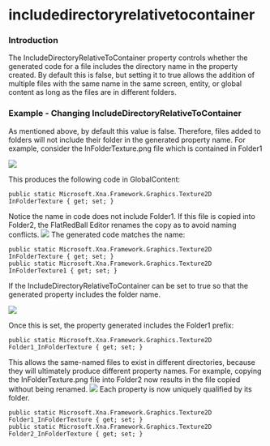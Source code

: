 # includedirectoryrelativetocontainer

### Introduction

The IncludeDirectoryRelativeToContainer property controls whether the generated code for a file includes the directory name in the property created. By default this is false, but setting it to true allows the addition of multiple files with the same name in the same screen, entity, or global content as long as the files are in different folders.

### Example - Changing IncludeDirectoryRelativeToContainer

As mentioned above, by default this value is false. Therefore, files added to folders will not include their folder in the generated property name. For example, consider the InFolderTexture.png file which is contained in Folder1

![](../../../../media/2023-02-img\_63e252deee778.png)

This produces the following code in GlobalContent:

```
public static Microsoft.Xna.Framework.Graphics.Texture2D InFolderTexture { get; set; }
```

Notice the name in code does not include Folder1. If this file is copied into Folder2, the FlatRedBall Editor renames the copy as to avoid naming conflicts. [![](../../../../media/2023-02-07\_06-33-51.gif)](../../../../media/2023-02-07\_06-33-51.gif) The generated code matches the name:

```
public static Microsoft.Xna.Framework.Graphics.Texture2D InFolderTexture { get; set; }
public static Microsoft.Xna.Framework.Graphics.Texture2D InFolderTexture1 { get; set; }
```

If the IncludeDirectoryRelativeToContainer can be set to true so that the generated property includes the folder name.

![](../../../../media/2023-02-img\_63e2541e712d1.png)

Once this is set, the property generated includes the Folder1 prefix:

```
public static Microsoft.Xna.Framework.Graphics.Texture2D Folder1_InFolderTexture { get; set; }
```

This allows the same-named files to exist in different directories, because they will ultimately produce different property names. For example, copying the InFolderTexture.png file into Folder2 now results in the file copied without being renamed. [![](../../../../media/2023-02-07\_06-45-05.gif)](../../../../media/2023-02-07\_06-45-05.gif) Each property is now uniquely qualified by its folder.

```
public static Microsoft.Xna.Framework.Graphics.Texture2D Folder1_InFolderTexture { get; set; }
public static Microsoft.Xna.Framework.Graphics.Texture2D Folder2_InFolderTexture { get; set; }
```

&#x20;
